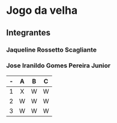 # Jogo da velha
## Integrantes
### Jaqueline Rossetto Scagliante
### Jose Iranildo Gomes Pereira Junior

| -  |  A     | B     | C     |
| -- | :---:  | :---: | :---: |
| 1  | X     | W     | W     |
| 2  | W      | W     | W     |
| 3  | W      | W     | W     |